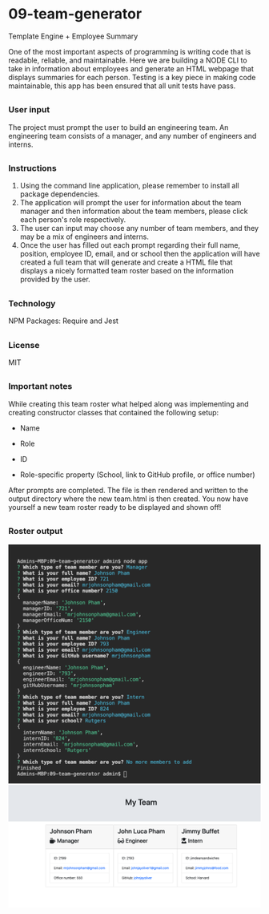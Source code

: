 # 09-team-generator

Template Engine + Employee Summary


One of the most important aspects of programming is writing code that is readable, reliable, and maintainable. Here we are building a NODE CLI to take in information about employees and generate an HTML webpage that displays summaries for each person. Testing is a key piece in making code maintainable, this app has been ensured that all unit tests have pass.

##

### User input

The project must prompt the user to build an engineering team. An engineering
team consists of a manager, and any number of engineers and interns.

##


### Instructions
1. Using the command line application, please remember to install all package dependencies.
2. The application will prompt the user for information about the team manager and then information about the team members, please click each person's role respectively. 
3. The user can input may choose any number of team members, and they may be a mix of engineers and interns.
4. Once the user has filled out each prompt regarding their full name, position, employee ID, email, and or school then the application will have created a full team that will generate and create a HTML file that displays a nicely formatted team roster based on the information provided by the user. 

##

### Technology
NPM Packages: Require and Jest 

##

### License 
MIT 

##

### Important notes 
While creating this team roster what helped along was implementing and creating constructor classes that contained the following setup:  

  * Name

  * Role

  * ID

  * Role-specific property (School, link to GitHub profile, or office number)

After prompts are completed. 
The file is then rendered and written to the output directory where the new team.html is then created.
You now have yourself a new team roster ready to be displayed and shown off!

##

### Roster output

![Employee prompts 1](./assets/images/prompts.png)
![Employee Summary 2](./assets/images/teampage.png)
